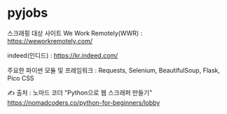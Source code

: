 # pyjobs

스크래핑 대상 사이트
We Work Remotely(WWR) : https://weworkremotely.com/

indeed(인디드) : https://kr.indeed.com/

주요한 파이썬 모듈 및 프레임워크 : Requests, Selenium, BeautifulSoup, Flask, Pico CSS

✍ 출처 : 노마드 코더 "Python으로 웹 스크래퍼 만들기"
https://nomadcoders.co/python-for-beginners/lobby
